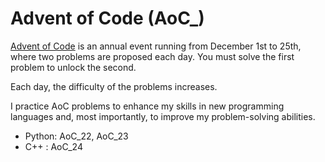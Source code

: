 # Advent of Code (AoC_) 
[Advent of Code](https://adventofcode.com/) is an annual event running from December 1st to 25th, where two problems are proposed each day. You must solve the first problem to unlock the second.

Each day, the difficulty of the problems increases.

I practice AoC problems to enhance my skills in new programming languages and, most importantly, to improve my problem-solving abilities.

- Python: AoC_22, AoC_23
- C++ : AoC_24

